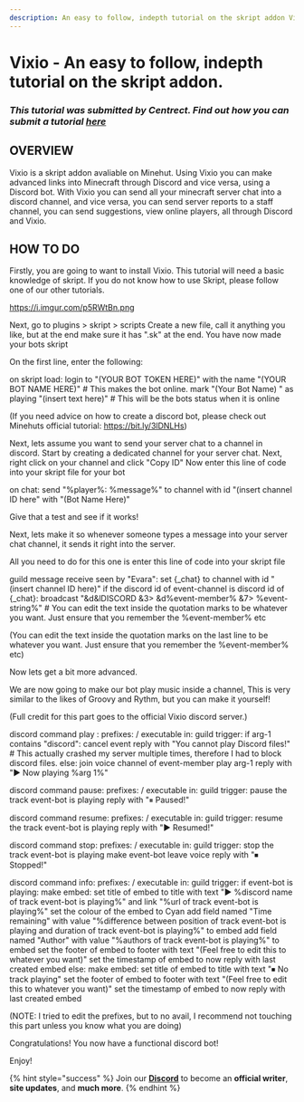 ```yaml
---
description: An easy to follow, indepth tutorial on the skript addon Vixio.
---
```


# Vixio - An easy to follow, indepth tutorial on the skript addon.

### *This tutorial was submitted by Centrect. Find out how you can submit a tutorial [_here_](../contribute.md)*

## OVERVIEW

Vixio is a skript addon avaliable on Minehut. Using Vixio you can make advanced links into Minecraft through Discord and vice versa, using a Discord bot.
With Vixio you can send all your minecraft server chat into a discord channel, and vice versa, you can send server reports to a staff channel, you can send suggestions, view online players, all through Discord and Vixio.


## HOW TO DO

Firstly, you are going to want to install Vixio. This tutorial will need a basic knowledge of skript. If you do not know how to use Skript, please follow one of our other tutorials.

https://i.imgur.com/p5RWtBn.png

Next, go to plugins > skript > scripts 
Create a new file, call it anything you like, but at the end make sure it has ".sk" at the end. You have now made your bots skript

On the first line, enter the following:

on skript load: 
    login to "(YOUR BOT TOKEN HERE)" with the name "(YOUR BOT NAME HERE)" # This makes the bot online.
    mark "(Your Bot Name) " as playing "(insert text here)" # This will be the bots status when it is online

(If you need advice on how to create a discord bot, please check out Minehuts official tutorial: https://bit.ly/3lDNLHs)


Next, lets assume you want to send your server chat to a channel in discord. 
Start by creating a dedicated channel for your server chat. 
Next, right click on your channel and click "Copy ID"
Now enter this line of code into your skript file for your bot

on chat:
    send "%player%: %message%" to channel with id "(insert channel ID here" with "(Bot Name Here)"
    
Give that a test and see if it works!

Next, lets make it so whenever someone types a message into your server chat channel, it sends it right into the server.

All you need to do for this one is enter this line of code into your skript file

guild message receive seen by "Evara":
	set {_chat} to channel with id "(insert channel ID here)" 
	if the discord id of event-channel is discord id of {_chat}:
		broadcast "&d&lDISCORD &3> &d%event-member% &7> %event-string%" # You can edit the text inside the quotation marks to be whatever you want. Just ensure that you remember the %event-member% etc
    
(You can edit the text inside the quotation marks on the last line to be whatever you want. Just ensure that you remember the %event-member% etc)
     

Now lets get a bit more advanced.

We are now going to make our bot play music inside a channel, This is very similar to the likes of Groovy and Rythm, but you can make it yourself!

(Full credit for this part goes to the official Vixio discord server.)

discord command play <text>:
    prefixes: /
    executable in: guild
    trigger:
        if arg-1 contains "discord":
            cancel event
            reply with "You cannot play Discord files!" # This actually crashed my server multiple times, therefore I had to block discord files.
        else:
            join voice channel of event-member
            play arg-1
            reply with "▶ Now playing %arg 1%"

discord command pause:
    prefixes: /
    executable in: guild
    trigger:
        pause the track event-bot is playing
        reply with "⏸ Paused!"

discord command resume:
    prefixes: /
    executable in: guild
    trigger:
        resume the track event-bot is playing
        reply with "▶ Resumed!"

discord command stop:
    prefixes: /
    executable in: guild
    trigger:
        stop the track event-bot is playing
        make event-bot leave voice
        reply with "⏹ Stopped!"


discord command info:
    prefixes: /
    executable in: guild
    trigger:
        if event-bot is playing:
            make embed:
                set title of embed to title with text "▶ %discord name of track event-bot is playing%" and link "%url of track event-bot is playing%"
                set the colour of the embed to Cyan
                add field named "Time remaining" with value "%difference between position of track event-bot is playing and duration of track event-bot is playing%" to embed
                add field named "Author" with value "%authors of track event-bot is playing%" to embed
                set the footer of embed to footer with text "(Feel free to edit this to whatever you want)"
                set the timestamp of embed to now
            reply with last created embed
        else:
            make embed:
                set title of embed to title with text "⏹ No track playing"
                set the footer of embed to footer with text "(Feel free to edit this to whatever you want)"
                set the timestamp of embed to now
            reply with last created embed
            
(NOTE: I tried to edit the prefixes, but to no avail, I recommend not touching this part unless you know what you are doing)


Congratulations! You now have a functional discord bot!

Enjoy!


{% hint style="success" %}
Join our **[Discord](https://invite.gg/minehutxyz)** to become an **official writer**, **site updates**, and **much more**.
{% endhint %}
